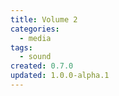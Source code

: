```yaml
---
title: Volume 2
categories:
  - media
tags:
  - sound
created: 0.7.0
updated: 1.0.0-alpha.1
---
```

